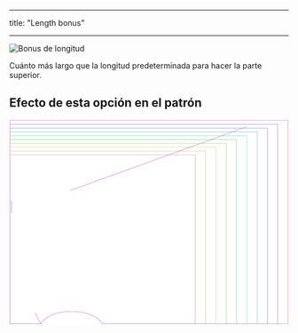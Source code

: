 - - -
title: "Length bonus"
- - -

![Bonus de longitud](lengthbonus.svg)

Cuánto más largo que la longitud predeterminada para hacer la parte superior.

## Efecto de esta opción en el patrón

![Esta imagen muestra el efecto de esta opción superponiendo varias variantes que tienen un valor diferente para esta opción](tamiko_lengthbonus_sample.svg "Effect of this option on the pattern")
